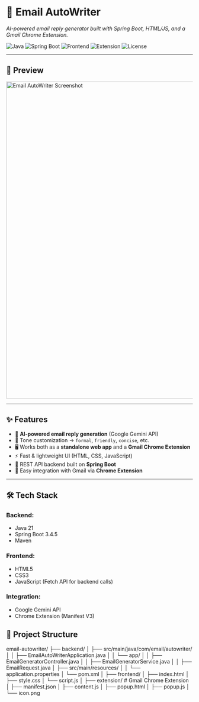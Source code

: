 # 📧 Email AutoWriter  
*AI-powered email reply generator built with Spring Boot, HTML/JS, and a Gmail Chrome Extension.*  

![Java](https://img.shields.io/badge/Java-21-orange?logo=java)
![Spring Boot](https://img.shields.io/badge/Spring%20Boot-3.4.5-brightgreen?logo=springboot)
![Frontend](https://img.shields.io/badge/Frontend-HTML%2FCSS%2FJS-blue)
![Extension](https://img.shields.io/badge/Chrome-Extension-lightgrey?logo=googlechrome)
![License](https://img.shields.io/badge/License-MIT-yellow)

---

## 📸 Preview
<img width="1148" height="857" alt="Email AutoWriter Screenshot" src="./snapshots/Screenshot-2025-08-29-224713.png" />

---

## ✨ Features
- 📧 **AI-powered email reply generation** (Google Gemini API)  
- 🎨 Tone customization → `formal`, `friendly`, `concise`, etc.  
- 🖥 Works both as a **standalone web app** and a **Gmail Chrome Extension**  
- ⚡ Fast & lightweight UI (HTML, CSS, JavaScript)  
- 🔌 REST API backend built on **Spring Boot**  
- 📂 Easy integration with Gmail via **Chrome Extension**  

---

## 🛠 Tech Stack
### Backend:
- Java 21  
- Spring Boot 3.4.5  
- Maven  

### Frontend:
- HTML5  
- CSS3  
- JavaScript (Fetch API for backend calls)  

### Integration:
- Google Gemini API  
- Chrome Extension (Manifest V3) 

## 📂 Project Structure
email-autowriter/
├── backend/
│ ├── src/main/java/com/email/autowriter/
│ │ ├── EmailAutoWriterApplication.java
│ │ └── app/
│ │ ├── EmailGeneratorController.java
│ │ ├── EmailGeneratorService.java
│ │ ├── EmailRequest.java
│ ├── src/main/resources/
│ │ └── application.properties
│ └── pom.xml
│
├── frontend/
│ ├── index.html
│ ├── style.css
│ └── script.js
│
├── extension/ # Gmail Chrome Extension
│ ├── manifest.json
│ ├── content.js
│ ├── popup.html
│ ├── popup.js
│ └── icon.png
